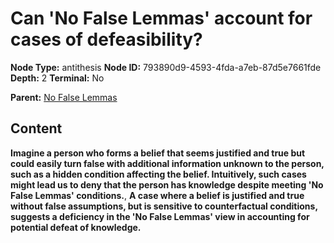# Can 'No False Lemmas' account for cases of defeasibility?

**Node Type:** antithesis
**Node ID:** 793890d9-4593-4fda-a7eb-87d5e7661fde
**Depth:** 2
**Terminal:** No

**Parent:** [No False Lemmas](no-false-lemmas.md)

## Content

**Imagine a person who forms a belief that seems justified and true but could easily turn false with additional information unknown to the person, such as a hidden condition affecting the belief. Intuitively, such cases might lead us to deny that the person has knowledge despite meeting 'No False Lemmas' conditions.**, **A case where a belief is justified and true without false assumptions, but is sensitive to counterfactual conditions, suggests a deficiency in the 'No False Lemmas' view in accounting for potential defeat of knowledge.**
